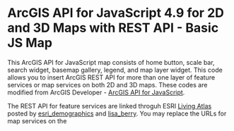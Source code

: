# ArcGIS API for JavaScript 4.9 for 2D and 3D Maps with REST API - Basic JS Map

This ArcGIS API for JavaScript map consists of home button, scale bar, search widget, basemap gallery, legend, and map layer widget. This code allows you to insert ArcGIS REST API for more than one layer of feature services or map services on both 2D and 3D maps. These codes are modified from ArcGIS Developer - [ArcGIS API for JavaScript](https://developers.arcgis.com/javascript/latest/sample-code/index.html). 

The REST API for feature services are linked throguh ESRI [Living Atlas](https://livingatlas.arcgis.com/en/) posted by [esri_demographics](https://www.arcgis.com/home/search.html?q=owner%3Aesri_demographics&start=1&sortOrder=true&sortField=relevance#content) and [lisa_berry](https://www.arcgis.com/home/search.html?q=owner%3Alisa_berry&restrict=false&start=1&sortOrder=true&sortField=relevance). You may replace the URLs for map services on the 

